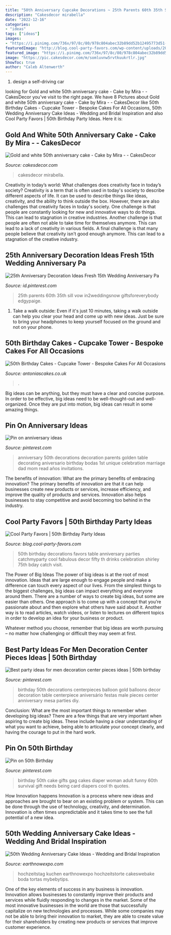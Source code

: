 ```yaml
---
title: "50th Anniversary Cupcake Decorations ~ 25th Parents 60th 35th Sill Vow In2weddingsnow Giftsforeverybody Edgypaige"
description: "Cakesdecor mirabella"
date: "2022-12-16"
categories:
- "ideas"
tags: ["ideas"]
images:
- "https://i.pinimg.com/736x/97/8c/80/978c804abec32b89dd52b12495773d51--th-anniversary-decorations-golden-wedding-anniversary.jpg"
featuredImage: "http://blog.cool-party-favors.com/wp-content/uploads/2015/06/50th-Birthday-Party-Decorations-and-Drinks.jpg"
featured_image: "https://i.pinimg.com/736x/97/8c/80/978c804abec32b89dd52b12495773d51--th-anniversary-decorations-golden-wedding-anniversary.jpg"
image: "https://pic.cakesdecor.com/m/somluvnw5rvtkuukrtlr.jpg"
ShowToc: true
author: "Caleb Altenwerth"
---
```



1. design a self-driving car 

	

		
looking for Gold and white 50th anniversary cake - Cake by Mira - - CakesDecor you've visit to the right page. We have 8 Pictures about Gold and white 50th anniversary cake - Cake by Mira - - CakesDecor like 50th Birthday Cakes - Cupcake Tower - Bespoke Cakes For All Occasions, 50th Wedding Anniversary Cake Ideas - Wedding and Bridal Inspiration and also Cool Party Favors | 50th Birthday Party Ideas. Here it is:
		
    
## Gold And White 50th Anniversary Cake - Cake By Mira - - CakesDecor

<img loading=lazy src="https://pic.cakesdecor.com/m/somluvnw5rvtkuukrtlr.jpg" onerror="this.onerror=null;this.src='https://tse4.mm.bing.net/th?id=OIP.cIM4frZM4W0C2G8WjUqj9QHaG7&amp;pid=15.1';" alt="Gold and white 50th anniversary cake - Cake by Mira - - CakesDecor">

_Source: cakesdecor.com_

>cakesdecor mirabella. 

	

Creativity in today’s world: What challenges does creativity face in today’s society?
Creativity is a term that is often used in today's society to describe different aspects of life. It can be used to describe things like ideas, creativity, and the ability to think outside the box. However, there are also challenges that creativity faces in today's society. One challenge is that people are constantly looking for new and innovative ways to do things. This can lead to stagnation in creative industries. Another challenge is that people are often not able to take time for themselves anymore. This can lead to a lack of creativity in various fields. A final challenge is that many people believe that creativity isn't good enough anymore. This can lead to a stagnation of the creative industry.

    
## 25th Anniversary Decoration Ideas Fresh 15th Wedding Anniversary Pa

<img loading=lazy src="https://i.pinimg.com/736x/80/41/09/8041099e30cb746dc2bc5ff19183f2a3.jpg" onerror="this.onerror=null;this.src='https://tse1.mm.bing.net/th?id=OIP.6loadSricEXm5F_SMrw42wHaLH&amp;pid=15.1';" alt="25th Anniversary Decoration Ideas Fresh 15th Wedding Anniversary Pa">

_Source: id.pinterest.com_

>25th parents 60th 35th sill vow in2weddingsnow giftsforeverybody edgypaige. 

	

1. Take a walk outside: Even if it's just 10 minutes, taking a walk outside can help you clear your head and come up with new ideas. Just be sure to bring your headphones to keep yourself focused on the ground and not on your phone.

    
## 50th Birthday Cakes - Cupcake Tower - Bespoke Cakes For All Occasions

<img loading=lazy src="https://antoniascakes.co.uk/wp-content/uploads/2016/02/50th-gold-and-silver-cupcake-tower-615x985.jpg" onerror="this.onerror=null;this.src='https://tse1.mm.bing.net/th?id=OIP.8BHx1sH-8Cnw8JG0EZhB-AHaL3&amp;pid=15.1';" alt="50th Birthday Cakes - Cupcake Tower - Bespoke Cakes For All Occasions">

_Source: antoniascakes.co.uk_

>. 

	

Big ideas can be anything, but they must have a clear and concise purpose. In order to be effective, big ideas need to be well-thought-out and well-organized. Once they are put into motion, big ideas can result in some amazing things.

    
## Pin On Anniversary Ideas

<img loading=lazy src="https://i.pinimg.com/736x/97/8c/80/978c804abec32b89dd52b12495773d51--th-anniversary-decorations-golden-wedding-anniversary.jpg" onerror="this.onerror=null;this.src='https://tse2.mm.bing.net/th?id=OIP.tDbrC5K5i8AYL5x9mRjj-QHaNL&amp;pid=15.1';" alt="Pin on anniversary ideas">

_Source: pinterest.com_

>anniversary 50th decorations decoration parents golden table decorating aniversario birthday bodas 1st unique celebration marriage dad mom read años invitations. 

	

The benefits of innovation: What are the primary benefits of embracing innovation?
The primary benefits of innovation are that it can help businesses create new products or services, increase efficiency, and improve the quality of products and services. Innovation also helps businesses to stay competitive and avoid becoming too behind in the industry.

    
## Cool Party Favors | 50th Birthday Party Ideas

<img loading=lazy src="http://blog.cool-party-favors.com/wp-content/uploads/2015/06/50th-Birthday-Party-Decorations-and-Drinks.jpg" onerror="this.onerror=null;this.src='https://tse3.mm.bing.net/th?id=OIP.99-Q-li6J28IaHzShQnQ0QHaLG&amp;pid=15.1';" alt="Cool Party Favors | 50th Birthday Party Ideas">

_Source: blog.cool-party-favors.com_

>50th birthday decorations favors table anniversary parties catchmyparty cool fabulous decor fifty th drinks celebration shirley 75th bday catch visit. 

	

The Power of Big Ideas
The power of big ideas is at the root of most innovation. Ideas that are large enough to engage people and make a difference can touch every aspect of our lives. From the simplest things to the biggest challenges, big ideas can impact everything and everyone around them.
There are a number of ways to create big ideas, but some are easier than others. One approach is to come up with a concept that you’re passionate about and then explore what others have said about it. Another way is to read articles, watch videos, or listen to lectures on different topics in order to develop an idea for your business or product.

Whatever method you choose, remember that big ideas are worth pursuing – no matter how challenging or difficult they may seem at first.

    
## Best Party Ideas For Men Decoration Center Pieces Ideas | 50th Birthday

<img loading=lazy src="https://i.pinimg.com/736x/39/47/6a/39476ac75e88531f87264e346d9d585a.jpg" onerror="this.onerror=null;this.src='https://tse2.mm.bing.net/th?id=OIP.5aEM1vidc0sMAEOFRHQowwAAAA&amp;pid=15.1';" alt="Best party ideas for men decoration center pieces ideas | 50th birthday">

_Source: pinterest.com_

>birthday 50th decorations centerpieces balloon gold balloons decor decoration table centerpiece aniversário festas male pieces center anniversary mesa parties diy. 

	

Conclusion: What are the most important things to remember when developing big ideas?
There are a few things that are very important when aspiring to create big ideas. These include having a clear understanding of what you want to achieve, being able to articulate your concept clearly, and having the courage to put in the hard work.

    
## Pin On 50th Birthday

<img loading=lazy src="https://i.pinimg.com/736x/8a/76/1a/8a761af0731b7f2ea7b0c6781c979b92.jpg" onerror="this.onerror=null;this.src='https://tse4.mm.bing.net/th?id=OIP.6k6GFxyqtGzjZGxfC7SNHQHaL9&amp;pid=15.1';" alt="Pin on 50th Birthday">

_Source: pinterest.com_

>birthday 50th cake gifts gag cakes diaper woman adult funny 60th survival gift needs being card diapers cool th quotes. 

	

How Innovation happens
Innovation is a process where new ideas and approaches are brought to bear on an existing problem or system. This can be done through the use of technology, creativity, and determination. Innovation is often times unpredictable and it takes time to see the full potential of a new idea.

    
## 50th Wedding Anniversary Cake Ideas - Wedding And Bridal Inspiration

<img loading=lazy src="https://www.earthnowexpo.com/wp-content/uploads/2015/03/50th-Wedding-Anniversary-Cake-Ideas.jpg" onerror="this.onerror=null;this.src='https://tse3.mm.bing.net/th?id=OIP.tIQ2QEx9YFJMoM7UzSEh8AHaJ4&amp;pid=15.1';" alt="50th Wedding Anniversary Cake Ideas - Wedding and Bridal Inspiration">

_Source: earthnowexpo.com_

>hochzeitstag kuchen earthnowexpo hochzeitstorte cakeswebake boda tortas mybebytips. 

	

One of the key elements of success in any business is innovation. Innovation allows businesses to constantly improve their products and services while fluidly responding to changes in the market. Some of the most innovative businesses in the world are those that successfully capitalize on new technologies and processes. While some companies may not be able to bring their innovation to market, they are able to create value for their shareholders by creating new products or services that improve customer experience.

